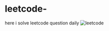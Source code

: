 # leetcode-
here i solve leetcode question daily
![leetcode](https://user-images.githubusercontent.com/106686767/227949884-e72fbc8f-8c45-4122-9ef3-980740720d52.png)
